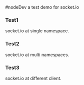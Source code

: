#nodeDev
a test demo for socket.io
   
### Test1
socket.io at single namespace.

   
### Test2
socket.io at multi namespaces.

   
### Test3
socket.io at different client.

